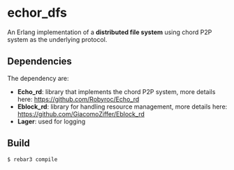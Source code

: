 echor_dfs
=====

An Erlang implementation of a **distributed file system** using chord P2P system as the underlying protocol.

Dependencies
----

The dependency are:
- **Echo_rd**: library that implements the chord P2P system, more details here: https://github.com/Robyroc/Echo_rd
- **Eblock_rd**: library for handling resource management, more details here: https://github.com/GiacomoZiffer/Eblock_rd
- **Lager**: used for logging

Build
-----

    $ rebar3 compile
